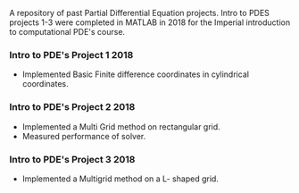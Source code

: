 A repository of past Partial Differential Equation projects. Intro to PDES projects 1-3 were completed in MATLAB in 2018 for the Imperial introduction to computational PDE's course.

### Intro to PDE's Project 1 2018
*  Implemented Basic Finite difference coordinates in cylindrical coordinates.
### Intro to PDE's Project 2 2018
*  Implemented a Multi Grid method on rectangular grid.
*  Measured performance of solver.  
### Intro to PDE's Project 3 2018
*  Implemented a Multigrid method on a L- shaped grid.




